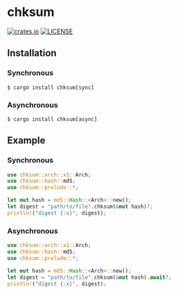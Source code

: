 # chksum

[![crates.io](https://img.shields.io/crates/v/chksum?style=flat-square "crates.io")](https://crates.io/crates/chksum)
[![LICENSE](https://img.shields.io/github/license/ventaquil/chksum?style=flat-square "LICENSE")](https://github.com/ventaquil/chksum/blob/master/LICENSE)

## Installation

### Synchronous

```
$ cargo install chksum[sync]
```

### Asynchronous

```
$ cargo install chksum[async]
```

## Example

### Synchronous

```rust
use chksum::arch::x1::Arch;
use chksum::hash::md5;
use chksum::prelude::*;

let mut hash = md5::Hash::<Arch>::new();
let digest = "path/to/file".chksum(&mut hash)?;
println!("digest {:x}", digest);
```

### Asynchronous

```rust
use chksum::arch::x1::Arch;
use chksum::hash::md5;
use chksum::prelude::*;

let mut hash = md5::Hash::<Arch>::new();
let digest = "path/to/file".chksum(&mut hash).await?;
println!("digest {:x}", digest);
```
